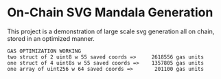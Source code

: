 # On-Chain SVG Mandala Generation

This project is a demonstration of large scale svg generation all on chain, stored in an optimized manner.

```
GAS OPTIMIZATION WORKING
two struct of 2 uint8 w 55 saved coords =>     2618556 gas units
one struct of 4 uint8s w 55 saved coords =>    1357805 gas units
one array of uint256 w 64 saved coords =>       201100 gas units
```
